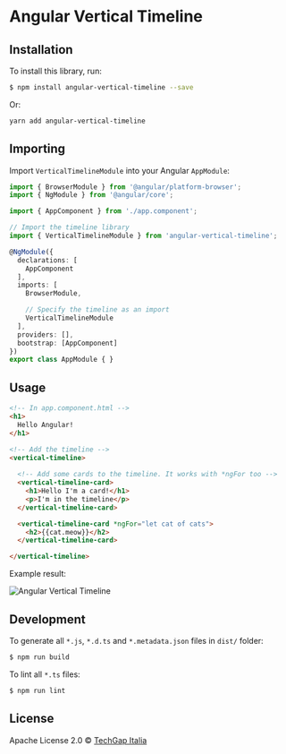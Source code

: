 # Angular Vertical Timeline

## Installation

To install this library, run:

```bash
$ npm install angular-vertical-timeline --save
```
Or:
```bash
yarn add angular-vertical-timeline
```

## Importing

Import `VerticalTimelineModule` into your Angular `AppModule`:

```typescript
import { BrowserModule } from '@angular/platform-browser';
import { NgModule } from '@angular/core';

import { AppComponent } from './app.component';

// Import the timeline library
import { VerticalTimelineModule } from 'angular-vertical-timeline';

@NgModule({
  declarations: [
    AppComponent
  ],
  imports: [
    BrowserModule,

    // Specify the timeline as an import
    VerticalTimelineModule
  ],
  providers: [],
  bootstrap: [AppComponent]
})
export class AppModule { }
```

## Usage

```html
<!-- In app.component.html -->
<h1>
  Hello Angular!
</h1>

<!-- Add the timeline -->
<vertical-timeline>
  
  <!-- Add some cards to the timeline. It works with *ngFor too -->
  <vertical-timeline-card>
    <h1>Hello I'm a card!</h1>
    <p>I'm in the timeline</p>
  </vertical-timeline-card>

  <vertical-timeline-card *ngFor="let cat of cats">
    <h2>{{cat.meow}}</h2>
  </vertical-timeline-card>

</vertical-timeline>
```

Example result:

![Angular Vertical Timeline](https://imgur.com/fD1Ihuu)

## Development

To generate all `*.js`, `*.d.ts` and `*.metadata.json` files in `dist/` folder:

```bash
$ npm run build
```

To lint all `*.ts` files:

```bash
$ npm run lint
```

## License

Apache License 2.0 © [TechGap Italia](mailto:opensource@techgap.it)
